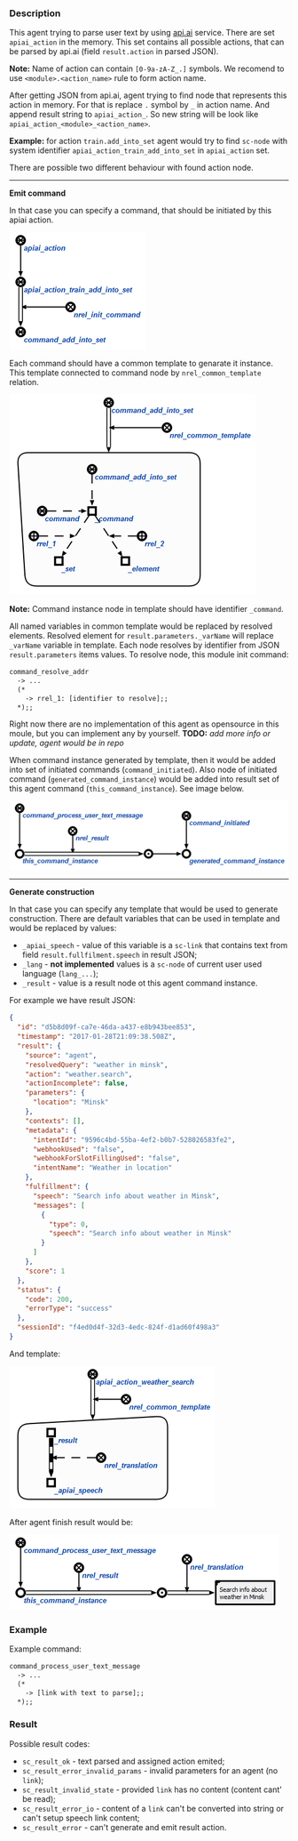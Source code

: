 ### Description

This agent trying to parse user text by using [api.ai](http://api.ai) service.
There are set `apiai_action` in the memory. This set contains all possible actions,
that can be parsed by api.ai (field `result.action` in parsed JSON).

**Note:** Name of action can contain `[0-9a-zA-Z_.]` symbols. We recomend to use
`<module>.<action_name>` rule to form action name.

After getting JSON from api.ai, agent trying to find node that represents this action
in memory. For that is replace `.` symbol by `_` in action name. And append result string
to `apiai_action_`. So new string will be look like `apiai_action_<module>_<action_name>`.

**Example:** for action `train.add_into_set` agent would try to find `sc-node` with system identifier
`apiai_action_train_add_into_set` in `apiai_action` set.

There are possible two different behaviour with found action node.

---
**Emit command**

In that case you can specify a command, that should be initiated by this apiai action.

![Example](images/apiai_action_example_1.png)

Each command should have a common template to genarate it instance. This template
connected to command node by `nrel_common_template` relation.

![Example](images/apiai_action_example_2.png)

**Note:** Command instance node in template should have identifier `_command`.

All named variables in common template would be replaced by resolved elements.
Resolved element for `result.parameters._varName` will replace `_varName` variable in template.
Each node resolves by identifier from JSON `result.parameters` items values.
To resolve node, this module init command:

```
command_resolve_addr
  -> ...
  (*
    -> rrel_1: [identifier to resolve];;
  *);;
```

Right now there are no implementation of this agent as opensource in this moule,
but you can implement any by yourself.
**TODO:** *add more info or update, agent would be in repo*


When command instance generated by template, then it would be added into set of
initiated commands (`command_initiated`). Also node of initiated command (`generated_command_instance`) would be
added into result set of this agent command (`this_command_instance`). See image below.

![Example](images/apiai_action_example_3.png)

---
**Generate construction**

In that case you can specify any template that would be used to generate construction.
There are default variables that can be used in template and would be replaced by
values:

* `_apiai_speech` - value of this variable is a `sc-link` that contains text from
field `result.fullfilment.speech` in result JSON;
* `_lang` - **not implemented** values is a `sc-node` of current user used language (`lang_...`);
* `_result` - value is a result node ot this agent command instance.

For example we have result JSON:
```json
{
  "id": "d5b8d09f-ca7e-46da-a437-e8b943bee853",
  "timestamp": "2017-01-28T21:09:38.508Z",
  "result": {
    "source": "agent",
    "resolvedQuery": "weather in minsk",
    "action": "weather.search",
    "actionIncomplete": false,
    "parameters": {
      "location": "Minsk"
    },
    "contexts": [],
    "metadata": {
      "intentId": "9596c4bd-55ba-4ef2-b0b7-528026583fe2",
      "webhookUsed": "false",
      "webhookForSlotFillingUsed": "false",
      "intentName": "Weather in location"
    },
    "fulfillment": {
      "speech": "Search info about weather in Minsk",
      "messages": [
        {
          "type": 0,
          "speech": "Search info about weather in Minsk"
        }
      ]
    },
    "score": 1
  },
  "status": {
    "code": 200,
    "errorType": "success"
  },
  "sessionId": "f4ed0d4f-32d3-4edc-824f-d1ad60f498a3"
}
```

And template:

![Example](images/apiai_action_example_4.png)

After agent finish result would be:

![Example](images/apiai_action_example_5.png)


### Example
Example command:
```
command_process_user_text_message
  -> ...
  (*
    -> [link with text to parse];;
  *);;
```

### Result

Possible result codes:

* `sc_result_ok` - text parsed and assigned action emited;
* `sc_result_error_invalid_params` - invalid parameters for an agent (no `link`);
* `sc_result_invalid_state` - provided `link` has no content (content cant' be read);
* `sc_result_error_io` - content of a `link` can't be converted into string or can't setup speech link content;
* `sc_result_error` - can't generate and emit result action.
